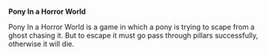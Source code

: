 <b>Pony In a Horror World</b>

Pony In a Horror World is a game in which a pony is trying to scape from a ghost chasing it. But to escape it must go pass through pillars successfully, otherwise it will die.
